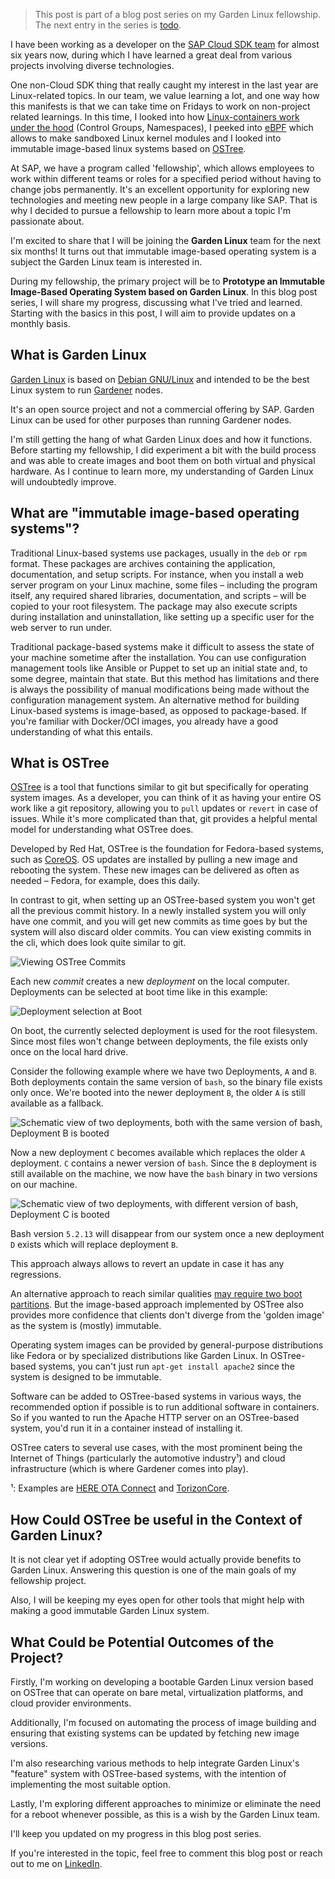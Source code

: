 <!-- Title: Making an immutable image-based operating system out of Garden Linux -->

> This post is part of a blog post series on my Garden Linux fellowship. \
> The next entry in the series is [todo](todo).

I have been working as a developer on the [SAP Cloud SDK team](https://sap.github.io/cloud-sdk/) for almost six years now, during which I have learned a great deal from various projects involving diverse technologies.

One non-Cloud SDK thing that really caught my interest in the last year are Linux-related topics.
In our team, we value learning a lot, and one way how this manifests is that we can take time on Fridays to work on non-project related learnings.
In this time, I looked into how [Linux-containers work under the hood](https://github.com/fwilhe2/containers-knowledge-base) (Control Groups, Namespaces), I peeked into [eBPF](https://ebpf.io/) which allows to make sandboxed Linux kernel modules and I looked into immutable image-based linux systems based on [OSTree](https://ostreedev.github.io/ostree/).

At SAP, we have a program called 'fellowship', which allows employees to work within different teams or roles for a specified period without having to change jobs permanently. It's an excellent opportunity for exploring new technologies and meeting new people in a large company like SAP. That is why I decided to pursue a fellowship to learn more about a topic I'm passionate about.

I'm excited to share that I will be joining the **Garden Linux** team for the next six months!
It turns out that immutable image-based operating system is a subject the Garden Linux team is interested in.

During my fellowship, the primary project will be to **Prototype an Immutable Image-Based Operating System based on Garden Linux**. In this blog post series, I will share my progress, discussing what I've tried and learned. Starting with the basics in this post, I will aim to provide updates on a monthly basis.

## What is Garden Linux

[Garden Linux](https://gardenlinux.io/) is based on [Debian GNU/Linux](https://www.debian.org/) and intended to be the best Linux system to run [Gardener](https://gardener.cloud) nodes.

It's an open source project and not a commercial offering by SAP.
Garden Linux can be used for other purposes than running Gardener nodes.

I'm still getting the hang of what Garden Linux does and how it functions. Before starting my fellowship, I did experiment a bit with the build process and was able to create images and boot them on both virtual and physical hardware. As I continue to learn more, my understanding of Garden Linux will undoubtedly improve.

## What are "immutable image-based operating systems"?

Traditional Linux-based systems use packages, usually in the `deb` or `rpm` format.
These packages are archives containing the application, documentation, and setup scripts.
For instance, when you install a web server program on your Linux machine, some files – including the program itself, any required shared libraries, documentation, and scripts – will be copied to your root filesystem.
The package may also execute scripts during installation and uninstallation, like setting up a specific user for the web server to run under.

Traditional package-based systems make it difficult to assess the state of your machine sometime after the installation. You can use configuration management tools like Ansible or Puppet to set up an initial state and, to some degree, maintain that state. But this method has limitations and there is always the possibility of manual modifications being made without the configuration management system.
An alternative method for building Linux-based systems is image-based, as opposed to package-based. If you're familiar with Docker/OCI images, you already have a good understanding of what this entails.

## What is OSTree

[OSTree](https://ostreedev.github.io/ostree/) is a tool that functions similar to git but specifically for operating system images. As a developer, you can think of it as having your entire OS work like a git repository, allowing you to `pull` updates or `revert` in case of issues. While it's more complicated than that, git provides a helpful mental model for understanding what OSTree does.

Developed by Red Hat, OSTree is the foundation for Fedora-based systems, such as [CoreOS](https://docs.fedoraproject.org/en-US/fedora-coreos/). OS updates are installed by pulling a new image and rebooting the system. These new images can be delivered as often as needed – Fedora, for example, does this daily.

In contrast to git, when setting up an OSTree-based system you won't get all the previous commit history.
In a newly installed system you will only have one commit, and you will get new commits as time goes by but the system will also discard older commits.
You can view existing commits in the cli, which does look quite similar to git.

<!-- ostree-log.png  -->
![](./01-a-ostree-log.png "Viewing OSTree Commits")

Each new *commit* creates a new *deployment* on the local computer.
Deployments can be selected at boot time like in this example:

<!-- ostree-boot-deployments.png  -->
![](./01-b-ostree-boot-deployments.png "Deployment selection at Boot")

On boot, the currently selected deployment is used for the root filesystem.
Since most files won't change between deployments, the file exists only once on the local hard drive.

Consider the following example where we have two Deployments, `A` and `B`.
Both deployments contain the same version of `bash`, so the binary file exists only once.
We're booted into the newer deployment `B`, the older `A` is still available as a fallback.

<!-- ostree-deployment-repo-1.png  -->
![](./01-c-ostree-deployment-repo-1.png "Schematic view of two deployments, both with the same version of bash, Deployment B is booted")

Now a new deployment `C` becomes available which replaces the older `A` deployment.
`C` contains a newer version of `bash`.
Since the `B` deployment is still available on the machine, we now have the `bash` binary in two versions on our machine.

<!-- ostree-deployment-repo-2.png -->
![](./01-d-ostree-deployment-repo-2.png "Schematic view of two deployments, with different version of bash, Deployment C is booted")

Bash version `5.2.13` will disappear from our system once a new deployment `D` exists which will replace deployment `B`.

This approach always allows to revert an update in case it has any regressions.

An alternative approach to reach similar qualities [may require two boot partitions](https://ostree.readthedocs.io/en/stable/manual/related-projects/#chromiumos-updater).
But the image-based approach implemented by OSTree also provides more confidence that clients don't diverge from the 'golden image' as the system is (mostly) immutable.

Operating system images can be provided by general-purpose distributions like Fedora or by specialized distributions like Garden Linux. In OSTree-based systems, you can't just run `apt-get install apache2` since the system is designed to be immutable.

Software can be added to OSTree-based systems in various ways, the recommended option if possible is to run additional software in containers.
So if you wanted to run the Apache HTTP server on an OSTree-based system, you'd run it in a container instead of installing it.

OSTree caters to several use cases, with the most prominent being the Internet of Things (particularly the automotive industry¹) and cloud infrastructure (which is where Gardener comes into play).

¹: Examples are [HERE OTA Connect](https://docs.ota.here.com/ota-client/latest/ostree-and-treehub.html) and [TorizonCore](https://developer.toradex.com/torizon/in-depth/ostree/).

## How Could OSTree be useful in the Context of Garden Linux?

It is not clear yet if adopting OSTree would actually provide benefits to Garden Linux.
Answering this question is one of the main goals of my fellowship project.

Also, I will be keeping my eyes open for other tools that might help with making a good immutable Garden Linux system.

## What Could be Potential Outcomes of the Project?

Firstly, I'm working on developing a bootable Garden Linux version based on OSTree that can operate on bare metal, virtualization platforms, and cloud provider environments.

Additionally, I'm focused on automating the process of image building and ensuring that existing systems can be updated by fetching new image versions.

I'm also researching various methods to help integrate Garden Linux's "feature" system with OSTree-based systems, with the intention of implementing the most suitable option.

Lastly, I'm exploring different approaches to minimize or eliminate the need for a reboot whenever possible, as this is a wish by the Garden Linux team.

I'll keep you updated on my progress in this blog post series.

If you're interested in the topic, feel free to comment this blog post or reach out to me on [LinkedIn](https://www.linkedin.com/in/fwilhe/).
